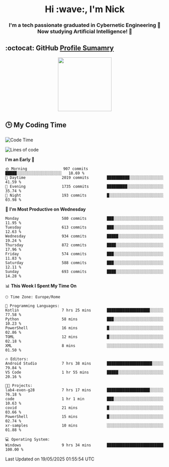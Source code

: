 <h1 align="center">Hi :wave:, I'm Nick</h1>

<h3 align="center">I'm a tech passionate graduated in Cybernetic Engineering 🤖<br>
Now studying Artificial Intelligence! 🧠</h3>


## :octocat: GitHub <a href="https://github.com/vn7n24fzkq/github-profile-summary-cards">Profile Sumamry</a>

<p align="center">
   <img style="height:170px;display:inline-block"  src="http://github-profile-summary-cards.vercel.app/api/cards/profile-details?username=CodeClimberNT&theme=github_dark" />
<!--    <img style="height:170px;display:inline-block"  src="http://github-profile-summary-cards.vercel.app/api/cards/repos-per-language?username=CodeClimberNT&theme=github_dark&exclude=" /> -->
</p>

 ## :clock3: My Coding Time 
 
<!--START_SECTION:waka-->
![Code Time](http://img.shields.io/badge/Code%20Time-559%20hrs%2053%20mins-blue)

![Lines of code](https://img.shields.io/badge/From%20Hello%20World%20I%27ve%20Written-5.0%20million%20lines%20of%20code-blue)

**I'm an Early 🐤** 

```text
🌞 Morning                907 commits         █████░░░░░░░░░░░░░░░░░░░░   18.69 % 
🌆 Daytime                2019 commits        ██████████░░░░░░░░░░░░░░░   41.59 % 
🌃 Evening                1735 commits        █████████░░░░░░░░░░░░░░░░   35.74 % 
🌙 Night                  193 commits         █░░░░░░░░░░░░░░░░░░░░░░░░   03.98 % 
```
📅 **I'm Most Productive on Wednesday** 

```text
Monday                   580 commits         ███░░░░░░░░░░░░░░░░░░░░░░   11.95 % 
Tuesday                  613 commits         ███░░░░░░░░░░░░░░░░░░░░░░   12.63 % 
Wednesday                934 commits         █████░░░░░░░░░░░░░░░░░░░░   19.24 % 
Thursday                 872 commits         ████░░░░░░░░░░░░░░░░░░░░░   17.96 % 
Friday                   574 commits         ███░░░░░░░░░░░░░░░░░░░░░░   11.83 % 
Saturday                 588 commits         ███░░░░░░░░░░░░░░░░░░░░░░   12.11 % 
Sunday                   693 commits         ████░░░░░░░░░░░░░░░░░░░░░   14.28 % 
```


📊 **This Week I Spent My Time On** 

```text
🕑︎ Time Zone: Europe/Rome

💬 Programming Languages: 
Kotlin                   7 hrs 25 mins       ███████████████████░░░░░░   77.58 % 
Python                   58 mins             ███░░░░░░░░░░░░░░░░░░░░░░   10.23 % 
PowerShell               16 mins             █░░░░░░░░░░░░░░░░░░░░░░░░   02.86 % 
TOML                     12 mins             █░░░░░░░░░░░░░░░░░░░░░░░░   02.18 % 
XML                      8 mins              ░░░░░░░░░░░░░░░░░░░░░░░░░   01.50 % 

🔥 Editors: 
Android Studio           7 hrs 38 mins       ████████████████████░░░░░   79.84 % 
VS Code                  1 hr 55 mins        █████░░░░░░░░░░░░░░░░░░░░   20.16 % 

🐱‍💻 Projects: 
lab4-even-g28            7 hrs 17 mins       ███████████████████░░░░░░   76.18 % 
code                     1 hr 1 min          ███░░░░░░░░░░░░░░░░░░░░░░   10.63 % 
covid                    21 mins             █░░░░░░░░░░░░░░░░░░░░░░░░   03.66 % 
PowerShell               15 mins             █░░░░░░░░░░░░░░░░░░░░░░░░   02.74 % 
xr-samples               10 mins             ░░░░░░░░░░░░░░░░░░░░░░░░░   01.88 % 

💻 Operating System: 
Windows                  9 hrs 34 mins       █████████████████████████   100.00 % 
```


 Last Updated on 19/05/2025 01:55:54 UTC
<!--END_SECTION:waka-->

